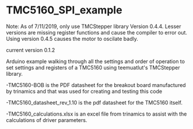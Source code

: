 # TMC5160_SPI_example

Note: As of 7/11/2019, only use TMCStepper library Version 0.4.4. Lesser versions are missing register functions and cause the compiler to error out. Using version 0.4.5 causes the motor to oscilate badly. 

current version 0.1.2

Arduino example walking through all the settings and order of operation to set settings and registers of a TMC5160 using teemuatlut's TMCStepper library.

-TMC5160-BOB is the PDF datasheet for the breakout board manufactured by trinamics and that was used for creating and testing this code

-TMC5160_datasheet_rev_1.10 is the pdf datasheet for the TMC5160 itself.

-TMC5160_calculations.xlsx is an excel file from trinamics to assist with the calculations of driver parameters.
